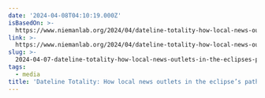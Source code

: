 ```yaml
---
date: '2024-04-08T04:10:19.000Z'
isBasedOn: >-
  https://www.niemanlab.org/2024/04/dateline-totality-how-local-news-outlets-in-the-eclipses-path-are-covering-the-covering/
link: >-
  https://www.niemanlab.org/2024/04/dateline-totality-how-local-news-outlets-in-the-eclipses-path-are-covering-the-covering/
slug: >-
  2024-04-07-dateline-totality-how-local-news-outlets-in-the-eclipses-path-are-coverin
tags:
  - media
title: 'Dateline Totality: How local news outlets in the eclipse’s path are coverin'
---
```

 
